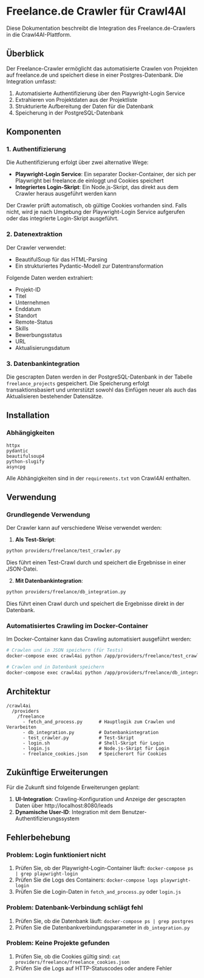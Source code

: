 # Freelance.de Crawler für Crawl4AI

Diese Dokumentation beschreibt die Integration des Freelance.de-Crawlers in die Crawl4AI-Plattform.

## Überblick

Der Freelance-Crawler ermöglicht das automatisierte Crawlen von Projekten auf freelance.de und speichert diese in einer Postgres-Datenbank. Die Integration umfasst:

1. Automatisierte Authentifizierung über den Playwright-Login Service
2. Extrahieren von Projektdaten aus der Projektliste
3. Strukturierte Aufbereitung der Daten für die Datenbank 
4. Speicherung in der PostgreSQL-Datenbank

## Komponenten

### 1. Authentifizierung

Die Authentifizierung erfolgt über zwei alternative Wege:

- **Playwright-Login Service**: Ein separater Docker-Container, der sich per Playwright bei freelance.de einloggt und Cookies speichert
- **Integriertes Login-Skript**: Ein Node.js-Skript, das direkt aus dem Crawler heraus ausgeführt werden kann

Der Crawler prüft automatisch, ob gültige Cookies vorhanden sind. Falls nicht, wird je nach Umgebung der Playwright-Login Service aufgerufen oder das integrierte Login-Skript ausgeführt.

### 2. Datenextraktion

Der Crawler verwendet:
- BeautifulSoup für das HTML-Parsing
- Ein strukturiertes Pydantic-Modell zur Datentransformation

Folgende Daten werden extrahiert:
- Projekt-ID
- Titel
- Unternehmen
- Enddatum
- Standort
- Remote-Status
- Skills
- Bewerbungsstatus
- URL
- Aktualisierungsdatum

### 3. Datenbankintegration

Die gescrapten Daten werden in der PostgreSQL-Datenbank in der Tabelle `freelance_projects` gespeichert. Die Speicherung erfolgt transaktionsbasiert und unterstützt sowohl das Einfügen neuer als auch das Aktualisieren bestehender Datensätze.

## Installation

### Abhängigkeiten

```
httpx
pydantic 
beautifulsoup4
python-slugify
asyncpg
```

Alle Abhängigkeiten sind in der `requirements.txt` von Crawl4AI enthalten.

## Verwendung

### Grundlegende Verwendung

Der Crawler kann auf verschiedene Weise verwendet werden:

1. **Als Test-Skript**:

```bash
python providers/freelance/test_crawler.py
```

Dies führt einen Test-Crawl durch und speichert die Ergebnisse in einer JSON-Datei.

2. **Mit Datenbankintegration**:

```bash
python providers/freelance/db_integration.py
```

Dies führt einen Crawl durch und speichert die Ergebnisse direkt in der Datenbank.

### Automatisiertes Crawling im Docker-Container

Im Docker-Container kann das Crawling automatisiert ausgeführt werden:

```bash
# Crawlen und in JSON speichern (für Tests)
docker-compose exec crawl4ai python /app/providers/freelance/test_crawler.py

# Crawlen und in Datenbank speichern
docker-compose exec crawl4ai python /app/providers/freelance/db_integration.py
```

## Architektur

```
/crawl4ai
  /providers
    /freelance
      - fetch_and_process.py      # Hauptlogik zum Crawlen und Verarbeiten
      - db_integration.py         # Datenbankintegration
      - test_crawler.py           # Test-Skript
      - login.sh                  # Shell-Skript für Login
      - login.js                  # Node.js-Skript für Login
      - freelance_cookies.json    # Speicherort für Cookies
```

## Zukünftige Erweiterungen

Für die Zukunft sind folgende Erweiterungen geplant:

1. **UI-Integration**: Crawling-Konfiguration und Anzeige der gescrapten Daten über http://localhost:8080/leads
2. **Dynamische User-ID**: Integration mit dem Benutzer-Authentifizierungssystem

## Fehlerbehebung

### Problem: Login funktioniert nicht

1. Prüfen Sie, ob der Playwright-Login-Container läuft: `docker-compose ps | grep playwright-login`
2. Prüfen Sie die Logs des Containers: `docker-compose logs playwright-login`
3. Prüfen Sie die Login-Daten in `fetch_and_process.py` oder `login.js`

### Problem: Datenbank-Verbindung schlägt fehl

1. Prüfen Sie, ob die Datenbank läuft: `docker-compose ps | grep postgres`
2. Prüfen Sie die Datenbankverbindungsparameter in `db_integration.py`

### Problem: Keine Projekte gefunden

1. Prüfen Sie, ob die Cookies gültig sind: `cat providers/freelance/freelance_cookies.json`
2. Prüfen Sie die Logs auf HTTP-Statuscodes oder andere Fehler 